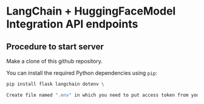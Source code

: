 # LangChain + HuggingFaceModel Integration API endpoints

## Procedure to start server

Make a clone of this github repository.

You can install the required Python dependencies using `pip`:

```bash
pip install flask langchain dotenv \

Create file named ".env" in which you need to put access token from your Hugging Face ID

